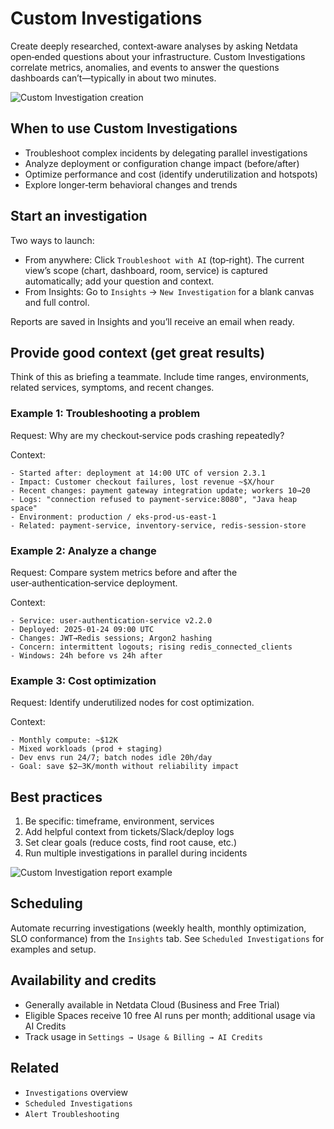 # Custom Investigations

Create deeply researched, context‑aware analyses by asking Netdata open‑ended questions about your infrastructure. Custom Investigations correlate metrics, anomalies, and events to answer the questions dashboards can’t—typically in about two minutes.

![Custom Investigation creation](https://raw.githubusercontent.com/netdata/docs-images/refs/heads/master/netdata-cloud/netdata-ai/custom-investigation.png)

## When to use Custom Investigations

- Troubleshoot complex incidents by delegating parallel investigations
- Analyze deployment or configuration change impact (before/after)
- Optimize performance and cost (identify underutilization and hotspots)
- Explore longer‑term behavioral changes and trends

## Start an investigation

Two ways to launch:

- From anywhere: Click `Troubleshoot with AI` (top‑right). The current view’s scope (chart, dashboard, room, service) is captured automatically; add your question and context.
- From Insights: Go to `Insights` → `New Investigation` for a blank canvas and full control.

Reports are saved in Insights and you’ll receive an email when ready.

## Provide good context (get great results)

Think of this as briefing a teammate. Include time ranges, environments, related services, symptoms, and recent changes.

### Example 1: Troubleshooting a problem
Request: Why are my checkout‑service pods crashing repeatedly?

Context:
```
- Started after: deployment at 14:00 UTC of version 2.3.1
- Impact: Customer checkout failures, lost revenue ~$X/hour
- Recent changes: payment gateway integration update; workers 10→20
- Logs: "connection refused to payment-service:8080", "Java heap space"
- Environment: production / eks-prod-us-east-1
- Related: payment-service, inventory-service, redis-session-store
```

### Example 2: Analyze a change
Request: Compare system metrics before and after the user‑authentication‑service deployment.

Context:
```
- Service: user-authentication-service v2.2.0
- Deployed: 2025‑01‑24 09:00 UTC
- Changes: JWT→Redis sessions; Argon2 hashing
- Concern: intermittent logouts; rising redis_connected_clients
- Windows: 24h before vs 24h after
```

### Example 3: Cost optimization
Request: Identify underutilized nodes for cost optimization.

Context:
```
- Monthly compute: ~$12K
- Mixed workloads (prod + staging)
- Dev envs run 24/7; batch nodes idle 20h/day
- Goal: save $2–3K/month without reliability impact
```

## Best practices

1. Be specific: timeframe, environment, services
2. Add helpful context from tickets/Slack/deploy logs
3. Set clear goals (reduce costs, find root cause, etc.)
4. Run multiple investigations in parallel during incidents

![Custom Investigation report example](https://raw.githubusercontent.com/netdata/docs-images/refs/heads/master/netdata-cloud/netdata-ai/custom-investigation-report.png)

## Scheduling

Automate recurring investigations (weekly health, monthly optimization, SLO conformance) from the `Insights` tab. See `Scheduled Investigations` for examples and setup.

## Availability and credits

- Generally available in Netdata Cloud (Business and Free Trial)
- Eligible Spaces receive 10 free AI runs per month; additional usage via AI Credits
- Track usage in `Settings → Usage & Billing → AI Credits`

## Related

- `Investigations` overview
- `Scheduled Investigations`
- `Alert Troubleshooting`

